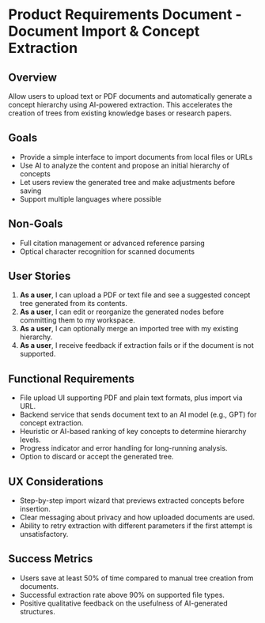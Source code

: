 # Product Requirements Document - Document Import & Concept Extraction

## Overview
Allow users to upload text or PDF documents and automatically generate a concept hierarchy using AI-powered extraction. This accelerates the creation of trees from existing knowledge bases or research papers.

## Goals
- Provide a simple interface to import documents from local files or URLs
- Use AI to analyze the content and propose an initial hierarchy of concepts
- Let users review the generated tree and make adjustments before saving
- Support multiple languages where possible

## Non-Goals
- Full citation management or advanced reference parsing
- Optical character recognition for scanned documents

## User Stories
1. **As a user**, I can upload a PDF or text file and see a suggested concept tree generated from its contents.
2. **As a user**, I can edit or reorganize the generated nodes before committing them to my workspace.
3. **As a user**, I can optionally merge an imported tree with my existing hierarchy.
4. **As a user**, I receive feedback if extraction fails or if the document is not supported.

## Functional Requirements
- File upload UI supporting PDF and plain text formats, plus import via URL.
- Backend service that sends document text to an AI model (e.g., GPT) for concept extraction.
- Heuristic or AI-based ranking of key concepts to determine hierarchy levels.
- Progress indicator and error handling for long-running analysis.
- Option to discard or accept the generated tree.

## UX Considerations
- Step-by-step import wizard that previews extracted concepts before insertion.
- Clear messaging about privacy and how uploaded documents are used.
- Ability to retry extraction with different parameters if the first attempt is unsatisfactory.

## Success Metrics
- Users save at least 50% of time compared to manual tree creation from documents.
- Successful extraction rate above 90% on supported file types.
- Positive qualitative feedback on the usefulness of AI-generated structures.


